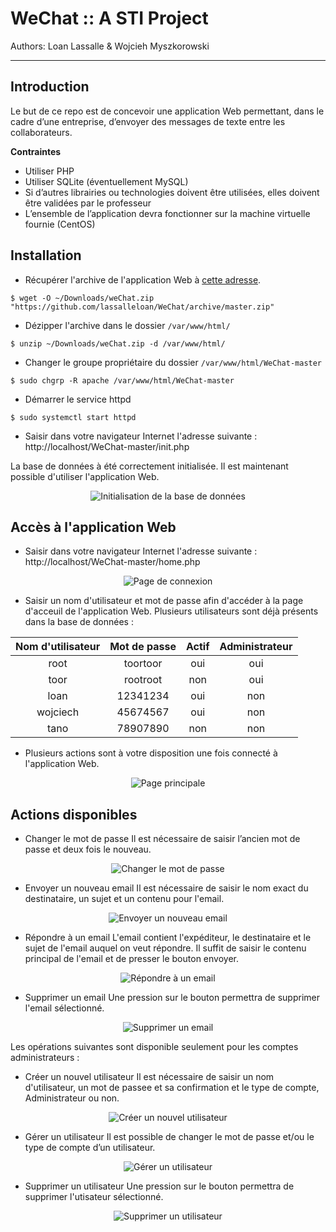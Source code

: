 # WeChat :: A STI Project
Authors: Loan Lassalle & Wojcieh Myszkorowski
***

## Introduction

Le but de ce repo est de concevoir une application Web permettant, dans le cadre d’une entreprise, d’envoyer des messages de texte entre les collaborateurs.

**Contraintes**
- Utiliser PHP
- Utiliser SQLite (éventuellement MySQL)
- Si d’autres librairies ou technologies doivent être utilisées, elles doivent être validées par le professeur
- L’ensemble de l’application devra fonctionner sur la machine virtuelle fournie (CentOS)

## Installation

* Récupérer l'archive de l'application Web à [cette adresse](https://github.com/lassalleloan/WeChat/archive/master.zip "Archive ZIP").

`$ wget -O ~/Downloads/weChat.zip "https://github.com/lassalleloan/WeChat/archive/master.zip"`

* Dézipper l'archive dans le dossier `/var/www/html/`

`$ unzip ~/Downloads/weChat.zip -d /var/www/html/`

* Changer le groupe propriétaire du dossier `/var/www/html/WeChat-master`

`$ sudo chgrp -R apache /var/www/html/WeChat-master`

* Démarrer le service httpd

`$ sudo systemctl start httpd`

* Saisir dans votre navigateur Internet l'adresse suivante : http://localhost/WeChat-master/init.php

La base de données à été correctement initialisée. Il est maintenant possible d'utiliser l'application Web.
<p align="center">
  <img src="./images_manuel/init.png" alt="Initialisation de la base de données">
</p>

## Accès à l'application Web

* Saisir dans votre navigateur Internet l'adresse suivante : http://localhost/WeChat-master/home.php
<p align="center">
  <img src="./images_manuel/login.png" alt="Page de connexion">
</p>

* Saisir un nom d'utilisateur et mot de passe afin d'accéder à la page d'acceuil de l'application Web.
Plusieurs utilisateurs sont déjà présents dans la base de données :

<center>
   <table>
      <thead>
         <tr>
            <th style="text-align:center;">Nom d'utilisateur</th>
            <th style="text-align:center;">Mot de passe</th>
            <th style="text-align:center;">Actif</th>
            <th style="text-align:center;">Administrateur</th>
         </tr>
      </thead>
      <tbody>
         <tr>
            <td style="text-align:center;">root</td>
            <td style="text-align:center;">toortoor</td>
            <td style="text-align:center;">oui</td>
            <td style="text-align:center;">oui</td>
         </tr>
         <tr>
            <td style="text-align:center;">toor</td>
            <td style="text-align:center;">rootroot</td>
            <td style="text-align:center;">non</td>
            <td style="text-align:center;">oui</td>
         </tr>
         <tr>
            <td style="text-align:center;">loan</td>
            <td style="text-align:center;">12341234</td>
            <td style="text-align:center;">oui</td>
            <td style="text-align:center;">non</td>
         </tr>
         <tr>
            <td style="text-align:center;">wojciech</td>
            <td style="text-align:center;">45674567</td>
            <td style="text-align:center;">oui</td>
            <td style="text-align:center;">non</td>
         </tr>
         <tr>
            <td style="text-align:center;">tano</td>
            <td style="text-align:center;">78907890</td>
            <td style="text-align:center;">non</td>
            <td style="text-align:center;">non</td>
         </tr>
      </tbody>
   </table>
</center>

* Plusieurs actions sont à votre disposition une fois connecté à l'application Web.
<p align="center">
  <img src="./images_manuel/home.png" alt="Page principale">
</p>

## Actions disponibles

* Changer le mot de passe
Il est nécessaire de saisir l’ancien mot de passe et deux fois le nouveau.
<p align="center">
  <img src="./images_manuel/changePassword.png" alt="Changer le mot de passe">
</p>
   
* Envoyer un nouveau email
Il est nécessaire de saisir le nom exact du destinataire, un sujet et un contenu pour l'email.
<p align="center">
  <img src="./images_manuel/writeEmail.png" alt="Envoyer un nouveau email">
</p>
   
* Répondre à un email
L'email contient l'expéditeur, le destinataire et le sujet de l'email auquel on veut répondre.
Il suffit de saisir le contenu principal de l'email et de presser le bouton envoyer.
<p align="center">
  <img src="./images_manuel/reply.png" alt="Répondre à un email">
</p>
   
* Supprimer un email
Une pression sur le bouton permettra de supprimer l'email sélectionné.
<p align="center">
  <img src="./images_manuel/deleteEmail.png" alt="Supprimer un email">
</p>

Les opérations suivantes sont disponible seulement pour les comptes administrateurs :

* Créer un nouvel utilisateur
Il est nécessaire de saisir un nom d'utilisateur, un mot de passee et sa confirmation et le type de compte, Administrateur ou non.
<p align="center">
  <img src="./images_manuel/newUser.png" alt="Créer un nouvel utilisateur">
</p>

* Gérer un utilisateur
Il est possible de changer le mot de passe et/ou le type de compte d’un utilisateur.
<p align="center">
  <img src="./images_manuel/manageUser.png" alt="Gérer un utilisateur">
</p>

* Supprimer un utilisateur
Une pression sur le bouton permettra de supprimer l'utisateur sélectionné.
<p align="center">
  <img src="./images_manuel/deleteUser.png" alt="Supprimer un utilisateur">
</p>
